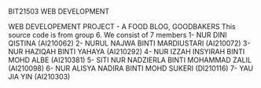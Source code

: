 BIT21503 WEB DEVELOPMENT

WEB DEVELOPEMENT PROJECT - A FOOD BLOG, GOODBAKERS 
This source code is from group 6. We consist of 7 members
1- NUR DINI QISTINA (AI210062)
2- NURUL NAJWA BINTI MARDIUSTARI (AI210072)
3- NUR HAZIQAH BINTI YAHAYA (AI210292)
4- NUR IZZAH INSYIRAH BINTI MOHD ALBE (AI210381)
5- SITI NUR NADZIERLA BINTI MOHAMMAD ZALIL (AI210098)
6- NUR ALISYA NADIRA BINTI MOHD SUKERI (DI210116)
7- YAU JIA YIN (AI210303)
